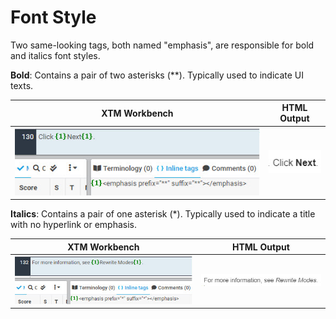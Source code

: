 # Font Style

Two same-looking tags, both named "emphasis", are responsible for bold and italics font styles.

**Bold**: Contains a pair of two asterisks (\*\*). Typically used to indicate UI texts.

|**XTM Workbench**|HTML Output|
|---|---|
|![bold](images/bold_xtm.jpg)|![bold](images/bold_html.jpg)|

**Italics**: Contains a pair of one asterisk (\*). Typically used to indicate a title with no hyperlink or emphasis.

|**XTM Workbench**|HTML Output|
|---|---|
|![italics](images/italics_xtm.jpg)|![italics](images/italics_html.jpg)|
